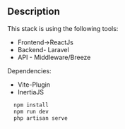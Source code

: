 
## Description

This stack is using the following tools:

- Frontend->ReactJs
- Backend- Laravel
- API - Middleware/Breeze

Dependencies:
- Vite-Plugin
- InertiaJS


```bash
  npm install 
  npm run dev
  php artisan serve
```
